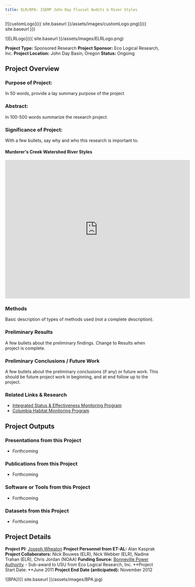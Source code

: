 ```yaml
---
title: ELR/BPA: ISEMP John Day Fluvial Audits & River Styles
---
```


[![customLogo]({{ site.baseurl }}/assets/images/customLogo.png)]({{ site.baseurl }})

![ELRLogo]({{ site.baseurl }}/assets/images/ELRLogo.png)

**Project Type:** Sponsored Research
**Project Sponsor:** Eco Logical Research, Inc.
**Project Location:** John Day Basin, Oregon
**Status:**   Ongoing

## Project Overview

### Purpose of Project:

In 50 words, provide a lay summary purpose of the project

### Abstract:

In 100-500 words summarize the research project.

### Significance of Project:

With a few bullets, say why and who this research is important to.

#### Murderer's Creek Watershed River Styles

<iframe src="https://www.google.com/maps/embed?pb=!1m10!1m8!1m3!1d201106.4178773782!2d-119.34242199999998!3d44.290435!3m2!1i1024!2i768!4f13.1!5e1!3m2!1sen!2sus!4v1504880246154" width="600" height="450" frameborder="0" style="border:0" allowfullscreen></iframe>

### Methods

Basic description of types of methods used (not a complete description). 

### Preliminary Results

A few bullets about the preliminary findings. Change to Results when project is complete.

### Preliminary Conclusions / Future Work

A few bullets about the preliminary conclusions (if any) or future work. This should be future project work in beginning, and at end follow up to the project.

### Related Links & Research

- [Integrated Status & Effectiveness Monitoring Program](http://www.nwfsc.noaa.gov/research/divisions/cbd/mathbio/isemp/index.cfm)
- [Columbia Habitat Monitoring Program](http://champmonitoring.org/)

## Project Outputs

### Presentations from this Project

- *Forthcoming*

### Publications from this Project

- Forthcoming

### Software or Tools from this Project

- Forthcoming

### Datasets from this Project

- Forthcoming

## Project Details

**Project PI:**  [Joseph Wheaton](http://joewheaton.org/) 
**Project Personnel from ET-AL:** Alan Kasprak
**Project Collaborators:** Nick Bouwes (ELR), Nick Webber (ELR), Nadine Trahan (ELR), Chris Jordan (NOAA)
**Funding Source:** [Bonneville Power Authority](http://www.bpa.gov/corporate/) - Sub-award to USU from Eco Logical Research, Inc.
**Project Start Date: **June 2011
**Project End Date (anticipated):** November 2012

![BPA]({{ site.baseurl }}/assets/images/BPA.jpg)